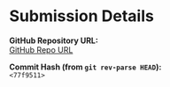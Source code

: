# Submission Details

**GitHub Repository URL:**  
[ GitHub Repo URL](https://github.com/spandanb10745/CS322M-230102108)

**Commit Hash (from `git rev-parse HEAD`):**  
`<77f9511>`
